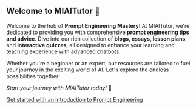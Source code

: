 ## Welcome to MIAITutor 🌟

Welcome to the hub of **Prompt Engineering Mastery**! At MIAITutor, we're dedicated to providing you with comprehensive **prompt engineering tips and advice**. Dive into our rich collection of **blogs, essays, lesson plans**, and **interactive quizzes**, all designed to enhance your learning and teaching experience with advanced chatbots. 

Whether you're a beginner or an expert, our resources are tailored to fuel your journey in the exciting world of AI. Let's explore the endless possibilities together!

*Start your journey with MIAITutor today!* 🚀

[Get started with an introduction to Prompt Engineering](/prompt-engineering)
